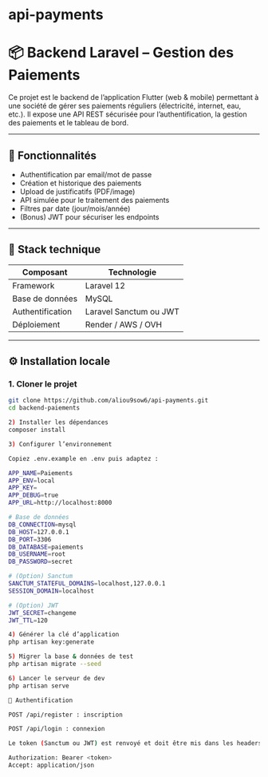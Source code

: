 # api-payments

# 📦 Backend Laravel – Gestion des Paiements

Ce projet est le backend de l’application Flutter (web & mobile) permettant à une société de gérer ses paiements réguliers (électricité, internet, eau, etc.). Il expose une API REST sécurisée pour l’authentification, la gestion des paiements et le tableau de bord.

---

## 🚀 Fonctionnalités

- Authentification par email/mot de passe
- Création et historique des paiements
- Upload de justificatifs (PDF/image)
- API simulée pour le traitement des paiements
- Filtres par date (jour/mois/année)
- (Bonus) JWT pour sécuriser les endpoints

---

## 🧰 Stack technique

| Composant       | Technologie        |
|-----------------|--------------------|
| Framework       | Laravel 12         |
| Base de données | MySQL   |
| Authentification| Laravel Sanctum ou JWT |
| Déploiement     | Render / AWS / OVH |

---

## ⚙️ Installation locale

### 1. Cloner le projet

```bash
git clone https://github.com/aliou9sow6/api-payments.git
cd backend-paiements

2) Installer les dépendances
composer install

3) Configurer l’environnement

Copiez .env.example en .env puis adaptez :

APP_NAME=Paiements
APP_ENV=local
APP_KEY=
APP_DEBUG=true
APP_URL=http://localhost:8000

# Base de données
DB_CONNECTION=mysql
DB_HOST=127.0.0.1
DB_PORT=3306
DB_DATABASE=paiements
DB_USERNAME=root
DB_PASSWORD=secret

# (Option) Sanctum
SANCTUM_STATEFUL_DOMAINS=localhost,127.0.0.1
SESSION_DOMAIN=localhost

# (Option) JWT
JWT_SECRET=changeme
JWT_TTL=120

4) Générer la clé d’application
php artisan key:generate

5) Migrer la base & données de test
php artisan migrate --seed

6) Lancer le serveur de dev
php artisan serve

🔐 Authentification

POST /api/register : inscription

POST /api/login : connexion

Le token (Sanctum ou JWT) est renvoyé et doit être mis dans les headers des requêtes suivantes :

Authorization: Bearer <token>
Accept: application/json
